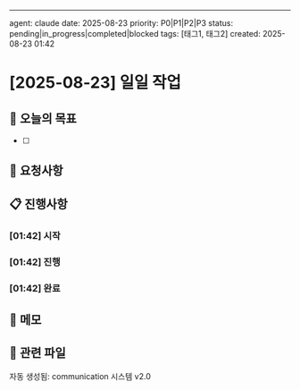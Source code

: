 ---
agent: claude
date: 2025-08-23
priority: P0|P1|P2|P3
status: pending|in_progress|completed|blocked
tags: [태그1, 태그2]
created: 2025-08-23 01:42

# [2025-08-23] 일일 작업

## 🎯 오늘의 목표
- [ ] 

## 💬 요청사항

## 📋 진행사항

### [01:42] 시작

### [01:42] 진행

### [01:42] 완료

## 📝 메모

## 🔗 관련 파일

자동 생성됨: communication 시스템 v2.0